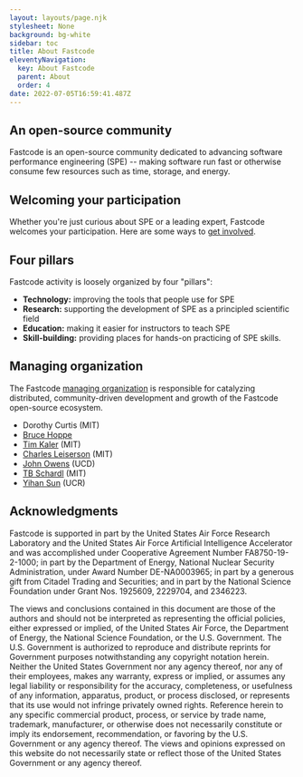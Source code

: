 ```yaml
---
layout: layouts/page.njk
stylesheet: None
background: bg-white
sidebar: toc
title: About Fastcode
eleventyNavigation:
  key: About Fastcode
  parent: About
  order: 4
date: 2022-07-05T16:59:41.487Z
---
```

 
## An open-source community

Fastcode is an open-source community dedicated to advancing software performance engineering (SPE) -- making software run fast or otherwise consume few resources such as time, storage, and energy.

## Welcoming your participation

Whether you're just curious about SPE or a leading expert, Fastcode welcomes your participation. Here are some ways to [get involved](/get-involved/).

## Four pillars

Fastcode activity is loosely organized by four "pillars":
* **Technology:** improving the tools that people use for SPE
* **Research:** supporting the development of SPE as a principled scientific field
* **Education:** making it easier for instructors to teach SPE
* **Skill-building:** providing places for hands-on practicing of SPE skills.

## Managing organization

The Fastcode [managing organization](https://new.nsf.gov/funding/initiatives/pathways-enable-open-source-ecosystems/about-pose) is responsible for catalyzing distributed, community-driven development and growth of the Fastcode open-source ecosystem.

* Dorothy Curtis (MIT)
* [Bruce Hoppe](https://fastcode.substack.com/about#§bruce-hoppe)
* [Tim Kaler](https://www.csail.mit.edu/person/timothy-kaler) (MIT)
* [Charles Leiserson](https://people.csail.mit.edu/cel/) (MIT)
* [John Owens](https://www.ece.ucdavis.edu/~jowens/) (UCD)
* [TB Schardl](http://neboat.mit.edu/) (MIT)
* [Yihan Sun](https://www.cs.ucr.edu/~yihans/) (UCR)

## Acknowledgments

Fastcode is supported in part by the United States Air Force Research Laboratory and the United States Air Force Artificial Intelligence Accelerator and was accomplished under Cooperative Agreement Number FA8750-19-2-1000; in part by the Department of Energy, National Nuclear Security Administration, under Award Number DE-NA0003965; in part by a generous gift from Citadel Trading and Securities; and in part by the National Science Foundation under Grant Nos. 1925609, 2229704, and 2346223.

The views and conclusions contained in this document are those of the authors and should not be interpreted as representing the official policies, either expressed or implied, of the United States Air Force, the Department of Energy, the National Science Foundation, or the U.S. Government. The U.S. Government is authorized to reproduce and distribute reprints for Government purposes notwithstanding any copyright notation herein. Neither the United States Government nor any agency thereof, nor any of their employees, makes any warranty, express or implied, or assumes any legal liability or responsibility for the accuracy, completeness, or usefulness of any information, apparatus, product, or process disclosed, or represents that its use would not infringe privately owned rights. Reference herein to any specific commercial product, process, or service by trade name, trademark, manufacturer, or otherwise does not necessarily constitute or imply its endorsement, recommendation, or favoring by the U.S. Government or any agency thereof. The views and opinions expressed on this website do not necessarily state or reflect those of the United States Government or any agency thereof.
